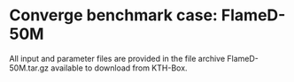 # Converge benchmark case: FlameD-50M 

All input and parameter files are provided in the file archive
FlameD-50M.tar.gz available to download from KTH-Box.
